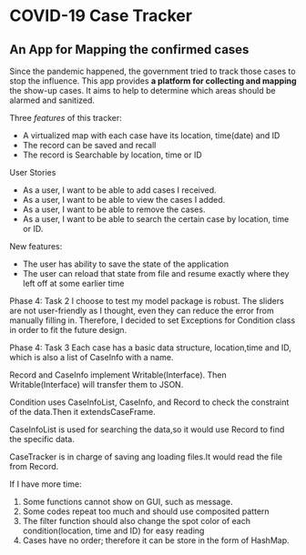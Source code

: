 # COVID-19 Case Tracker

## An App for Mapping the confirmed cases

Since the pandemic happened, the government tried to track those cases to stop the influence.
This app provides **a platform for collecting and mapping** the show-up cases.
It aims to help to determine which areas should be alarmed and sanitized. 

Three *features* of this tracker:
- A virtualized map with each case have its location, time(date) and ID
- The record can be saved and recall
- The record is Searchable by location, time or ID

User Stories
- As a user, I want to be able to add cases I received.
- As a user, I want to be able to view the cases I added.
- As a user, I want to be able to remove the cases.
- As a user, I want to be able to search the certain case by location, time or ID.

New features:
- The user has ability to save the state of the application
- The user can reload that state from file and resume exactly where they left off at some earlier time

Phase 4: Task 2
I choose to test my model package is robust. 
The sliders are not user-friendly as I thought, even they can reduce the error from 
manually filling in. Therefore, I decided to set Exceptions for Condition class in
order to fit the future design.


Phase 4: Task 3
Each case has a basic data structure, location,time and ID, which is also a list of CaseInfo with a name.

Record and CaseInfo implement Writable(Interface). Then Writable(Interface) will transfer them to JSON.

Condition uses CaseInfoList, CaseInfo, and Record to check the constraint of the data.Then it extendsCaseFrame. 

CaseInfoList is used for searching the data,so it would use Record to find the specific data. 

CaseTracker is in charge of saving ang loading files.It would read the file from Record.

If I have more time: 
1. Some functions cannot show on GUI, such as message.
2. Some codes repeat too much and should use composited pattern
3. The filter function should also change the spot color of each condition(location, time and ID) for easy reading
4. Cases have no order; therefore it can be store in the form of HashMap.
